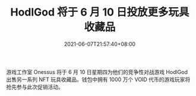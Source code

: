 ﻿---
title: "HodlGod 将于 6 月 10 日投放更多玩具收藏品"
date: 2021-06-07T21:57:40+08:00
lastmod: 2021-06-07T16:45:40+08:00
draft: false
authors: ["Maggie"]
description: "游戏工作室 Onessus 将于 6 月 10 日星期四为他们的竞争性对战游戏 HodlGod 出售另一系列 NFT 玩具收藏品。钱包中拥有 1000 万个 VOID 代币的游戏玩家将抢先参与此次促销活动。"
featuredImage: "hodlgod-dropping-more-toy-collectibles-on-june-10th.png"
tags: ["Strategy Game","策略游戏","Play to Earn"]
categories: ["news"]
news: ["策略游戏"]
weight: 
lightgallery: true
pinned: false
recommend: false
recommend1: false
---

游戏工作室 Onessus 将于 6 月 10 日星期四为他们的竞争性对战游戏 HodlGod 出售另一系列 NFT 玩具收藏品。钱包中拥有 1000 万个 VOID 代币的游戏玩家将抢先参与此次促销活动。

<!--more-->

